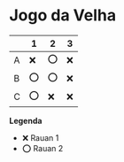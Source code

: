 # Jogo da Velha

|   | 1 | 2 | 3 |
|---|---|---|---|
| A |  ❌ | ⭕  |  ❌ |
| B | ⭕  |  ⭕ | ❌  |
| C |  ⭕ | ❌  | ❌  |

**Legenda**

- ❌ Rauan 1
- ⭕ Rauan 2